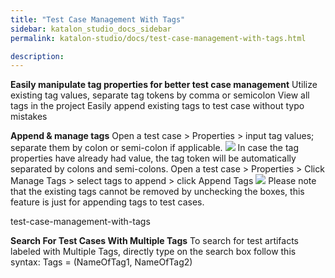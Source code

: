 ```yaml
---
title: "Test Case Management With Tags" 
sidebar: katalon_studio_docs_sidebar
permalink: katalon-studio/docs/test-case-management-with-tags.html

description: 
---
```

**Easily manipulate tag properties for better test case management**
Utilize existing tag values, separate tag tokens by comma or semicolon View all tags in the project Easily append existing tags to test case without typo mistakes

**Append & manage tags**
Open a test case > Properties > input tag values; separate them by colon or semi-colon if applicable.
![](../../images/katalon-studio/docs/test-case-management-with-tags/Tags_3.png)
In case the tag properties have already had value, the tag token will be automatically separated by colons and semi-colons.
Open a test case > Properties > Click Manage Tags > select tags to append > click Append Tags
![](../../images/katalon-studio/docs/test-case-management-with-tags/Tags_4.png)
Please note that the existing tags cannot be removed by unchecking the boxes, this feature is just for appending tags to test cases.

test-case-management-with-tags

**Search For Test Cases With Multiple Tags**
To search for test artifacts labeled with Multiple Tags, directly type on the search box follow this syntax: Tags = (NameOfTag1, NameOfTag2)



